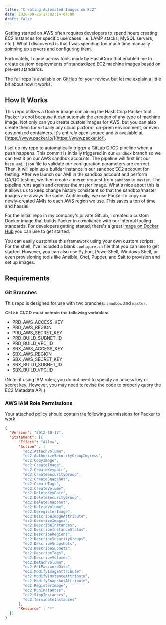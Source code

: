 ```yaml
---
title: "Creating Automated Images on Ec2"
date: 2020-09-25T17:03:14-04:00
draft: false
---
```


Getting started on AWS often requires developers to spend hours creating EC2 instances for specific use cases (i.e. LAMP stacks, MySQL servers, etc.). What I discovered is that I was spending too much time manually spinning up servers and configuring them.

Fortunately, I came across tools made by HashiCorp that enabled me to create custom deployments of standardized EC2 machine images based on pre-set standards. 

The full repo is available on [GitHub](https://github.com/alexmellott/aws-ami-builder) for your review, but let me explain a little bit about how it works.

## How It Works

This repo utilizes a Docker image containing the HashiCorp Packer tool. Packer is cool because it can automate the creation of any type of machine image. Not only can you create custom images for AWS, but you can also create them for virtually any cloud platform, on-prem environment, or even customized containers. It's entirely open-source and is available at [https://www.packer.io/](https://www.packer.io/).

I set up my repo to automatically trigger a GitLab CI/CD pipeline when a push happens. This commit is initially triggered in our `sandbox` branch so we can test it on our AWS sandbox accounts. The pipeline will first lint our `base_ami.json` file to validate our configuration parameters are correct. Then, it will spin up a builder instance in our sandbox EC2 account for testing. After we launch our AMI in the sandbox account and perform QA/QC testing, we then create a merge request from `sandbox` to `master`. The pipeline runs again and creates the master image. What's nice about this is it allows us to keep change history consistent so that the sandbox/master images are always the same. Additionally, we use Packer to copy our newly-created AMIs to each AWS region we use. This saves a ton of time and hassle!

For the initial repo in my company's private GitLab, I created a custom Docker image that builds Packer in compliance with our internal tooling standards. For developers getting started, there's a great [image on Docker Hub](https://hub.docker.com/r/hashicorp/packer/) you can use to get started.

You can easily customize this framework using your own custom scripts. For the shell, I've included a blank `configure.sh` file that you can use to get started. However, you can also use Python, PowerShell, Windows Shell, or even provisioning tools like Ansible, Chef, Puppet, and Salt to provision and set up images.

## Requirements

### Git Branches

This repo is designed for use with two branches: `sandbox` and `master`.

GitLab CI/CD must contain the following variables:

- PRD_AWS_ACCESS_KEY
- PRD_AWS_REGION
- PRD_AWS_SECRET_KEY
- PRD_BUILD_SUBNET_ID
- PRD_BUILD_VPC_ID
- SBX_AWS_ACCESS_KEY
- SBX_AWS_REGION
- SBX_AWS_SECRET_KEY
- SBX_BUILD_SUBNET_ID
- SBX_BUILD_VPC_ID

(Note: if using IAM roles, you do not need to specify an access key or secret key. However, you may need to revise the code to properly query the EC2 Metadata API.)

### AWS IAM Role Permissions

Your attached policy should contain the following permissions for Packer to work

```json
{
  "Version": "2012-10-17",
  "Statement": [{
      "Effect": "Allow",
      "Action" : [
        "ec2:AttachVolume",
        "ec2:AuthorizeSecurityGroupIngress",
        "ec2:CopyImage",
        "ec2:CreateImage",
        "ec2:CreateKeypair",
        "ec2:CreateSecurityGroup",
        "ec2:CreateSnapshot",
        "ec2:CreateTags",
        "ec2:CreateVolume",
        "ec2:DeleteKeyPair",
        "ec2:DeleteSecurityGroup",
        "ec2:DeleteSnapshot",
        "ec2:DeleteVolume",
        "ec2:DeregisterImage",
        "ec2:DescribeImageAttribute",
        "ec2:DescribeImages",
        "ec2:DescribeInstances",
        "ec2:DescribeInstanceStatus",
        "ec2:DescribeRegions",
        "ec2:DescribeSecurityGroups",
        "ec2:DescribeSnapshots",
        "ec2:DescribeSubnets",
        "ec2:DescribeTags",
        "ec2:DescribeVolumes",
        "ec2:DetachVolume",
        "ec2:GetPasswordData",
        "ec2:ModifyImageAttribute",
        "ec2:ModifyInstanceAttribute",
        "ec2:ModifySnapshotAttribute",
        "ec2:RegisterImage",
        "ec2:RunInstances",
        "ec2:StopInstances",
        "ec2:TerminateInstances"
      ],
      "Resource" : "*"
  }]
}
```

